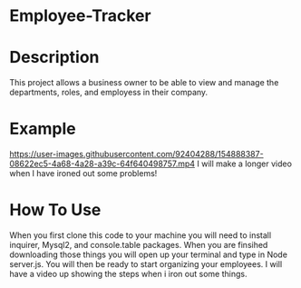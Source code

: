 # Employee-Tracker

# Description
This project allows a business owner to be able to view and manage the departments, roles, and employess in their company.

# Example
https://user-images.githubusercontent.com/92404288/154888387-08622ec5-4a68-4a28-a39c-64f640498757.mp4
I will make a longer video when I have ironed out some problems!



# How To Use 
When you first clone this code to your machine you will need to install inquirer, Mysql2, and console.table packages. When you are finsihed downloading those things you will open up your terminal and type in Node server.js. You will then be ready to start organizing your employees. I will have a video up showing the steps when i iron out some things.
